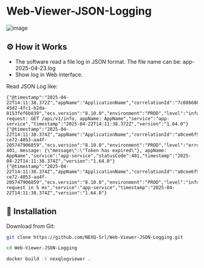 # Web-Viewer-JSON-Logging

![image](https://github.com/user-attachments/assets/372ae4da-b567-4552-88d2-511c778317eb)

## ⚙️ How it Works
- The software read a file log in JSON format. The file name can be: app-2025-04-23.log
- Show log in Web interface.
  
Read JSON Log like:
```
{"@timestamp":"2025-04-22T14:11:38.372Z","appName":"ApplicationName","correlationId":"7c086686-45d2-4fc1-b2da-0153fef6b839","ecs.version":"8.10.0","environment":"PROD","level":"info","log.level":"info","message":"Incoming request: GET /api/v1/info, appName: AppName","service":"app-service","timestamp":"2025-04-22T14:11:38.372Z","version":"1.64.0"}
{"@timestamp":"2025-04-22T14:11:38.374Z","appName":"ApplicationName","correlationId":"a0cee6f9-ce72-4053-aa4f-205747906859","ecs.version":"8.10.0","environment":"PROD","level":"error","log.level":"error","message":"Response: 401, message: {\"message\":\"Token has expired\"}, appName: AppName","service":"app-service","statusCode":401,"timestamp":"2025-04-22T14:11:38.374Z","version":"1.64.0"}
{"@timestamp":"2025-04-22T14:11:38.374Z","appName":"ApplicationName","correlationId":"a0cee6f9-ce72-4053-aa4f-205747906859","ecs.version":"8.10.0","environment":"PROD","level":"info","log.level":"info","message":"Processed request in 5 ms","service":"app-service","timestamp":"2025-04-22T14:11:38.374Z","version":"1.64.0"}

```

## 🚀 Installation
Download from Git:
```sh
git clone https://github.com/NEXQ-Srl/Web-Viewer-JSON-Logging.git

cd Web-Viewer-JSON-Logging

docker build -t nexqlogviewer .

```
